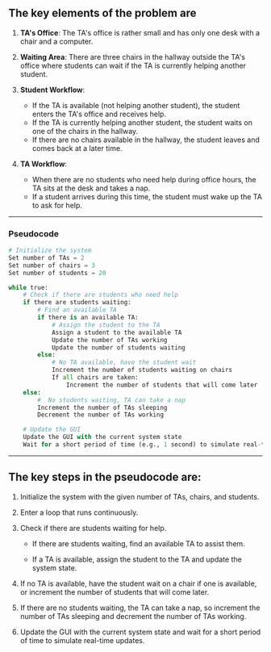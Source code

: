 ## The key elements of the problem are

 1. **TA's Office**: The TA's office is rather small and has only one desk with a chair and a computer.
 2. **Waiting Area**: There are three chairs in the hallway outside the TA's office where students can wait if the TA is currently helping another student.
 3. **Student Workflow**:
    - If the TA is available (not helping another student), the student enters the TA's office and receives help.
    - If the TA is currently helping another student, the student waits on one of the chairs in the hallway.
    - If there are no chairs available in the hallway, the student leaves and comes back at a later time.

4. **TA Workflow**:
   - When there are no students who need help during office hours, the TA sits at the desk and takes a nap.
   - If a student arrives during this time, the student must wake up the TA to ask for help.
---
### Pseudocode 
```py
# Initialize the system
Set number of TAs = 2
Set number of chairs = 3
Set number of students = 20

while true:
    # Check if there are students who need help
    if there are students waiting:
        # Find an available TA
        if there is an available TA:
            # Assign the student to the TA
            Assign a student to the available TA
            Update the number of TAs working
            Update the number of students waiting
        else:
            # No TA available, have the student wait
            Increment the number of students waiting on chairs
            If all chairs are taken:
                Increment the number of students that will come later
    else:
        #  No students waiting, TA can take a nap
        Increment the number of TAs sleeping
        Decrement the number of TAs working

    # Update the GUI
    Update the GUI with the current system state
    Wait for a short period of time (e.g., 1 second) to simulate real-time updates

```
---
## The key steps in the pseudocode are:

1. Initialize the system with the given number of TAs, chairs, and students.

2. Enter a loop that runs continuously.

3. Check if there are students waiting for help.
    - If there are students waiting, find an available TA to assist them.

    - If a TA is available, assign the student to the TA and update the system state.

4. If no TA is available, have the student wait on a chair if one is available, or increment the number of students that will come later.

5. If there are no students waiting, the TA can take a nap, so increment the number of TAs sleeping and decrement the number of TAs working.

6. Update the GUI with the current system state and wait for a short period of time to simulate real-time updates.